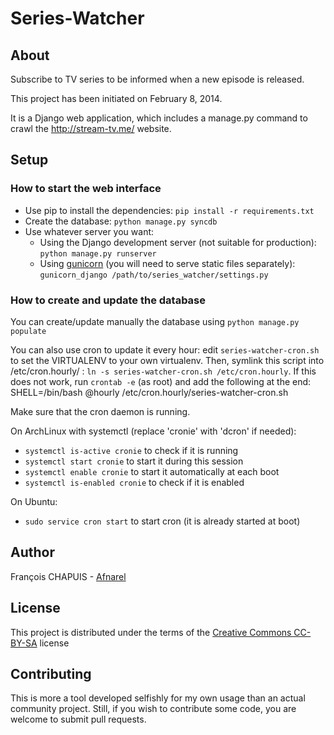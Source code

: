 Series-Watcher
==============

About
-----

Subscribe to TV series to be informed when a new episode is released.

This project has been initiated on February 8, 2014.

It is a Django web application, which includes a manage.py command to crawl
the http://stream-tv.me/ website.

Setup
-----

### How to start the web interface

  * Use pip to install the dependencies: `pip install -r requirements.txt`
  * Create the database: `python manage.py syncdb`
  * Use whatever server you want:
    * Using the Django development server (not suitable for production):
        `python manage.py runserver`
    * Using [gunicorn](http://gunicorn.org/) (you will need to serve static
      files separately):
        `gunicorn_django /path/to/series_watcher/settings.py`

### How to create and update the database

You can create/update manually the database using `python manage.py populate`

You can also use cron to update it every hour: edit `series-watcher-cron.sh`
to set the VIRTUALENV to your own virtualenv. Then, symlink this script into
/etc/cron.hourly/ : `ln -s series-watcher-cron.sh /etc/cron.hourly`.
If this does not work, run `crontab -e` (as root) and add the following at the
end:
    SHELL=/bin/bash
    @hourly /etc/cron.hourly/series-watcher-cron.sh


Make sure that the cron daemon is running.

On ArchLinux with systemctl (replace 'cronie' with 'dcron' if needed):
  * `systemctl is-active cronie` to check if it is running
  * `systemctl start cronie` to start it during this session
  * `systemctl enable cronie` to start it automatically at each boot
  * `systemctl is-enabled cronie` to check if it is enabled

On Ubuntu:
  * `sudo service cron start` to start cron (it is already started at boot)

Author
------

François CHAPUIS - [Afnarel](http://afnarel.com/)

License
-------

This project is distributed under the terms of the [Creative Commons
CC-BY-SA](http://creativecommons.org/licenses/by-sa/4.0/legalcode) license

Contributing
------------

This is more a tool developed selfishly for my own usage than an actual
community project.
Still, if you wish to contribute some code, you are welcome to submit pull requests.

